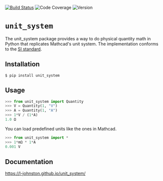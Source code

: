 [![Build Status](https://dev.azure.com/l-johnston/unit_system/_apis/build/status/l-johnston.unit_system?branchName=master)](https://dev.azure.com/l-johnston/unit_system/_build/latest?definitionId=8&branchName=master) ![Code Coverage](https://img.shields.io/azure-devops/coverage/l-johnston/unit_system/8) ![Version](https://img.shields.io/pypi/v/unit-system)
# `unit_system`
The unit_system package provides a way to do physical quantity math
in Python that replicates Mathcad's unit system. The implementation
conforms to the [SI standard](https://nvlpubs.nist.gov/nistpubs/Legacy/SP/nistspecialpublication811e2008.pdf).

## Installation
```linux
$ pip install unit_system
```  

## Usage

```python
>>> from unit_system import Quantity
>>> V = Quantity(1, "V")
>>> A = Quantity(1, "A")
>>> 1*V / (1*A)
1.0 Ω
```  

You can load predefined units like the ones in Mathcad.

```python
>>> from unit_system import *
>>> 1*mΩ * 1*A
0.001 V
```

## Documentation
https://l-johnston.github.io/unit_system/